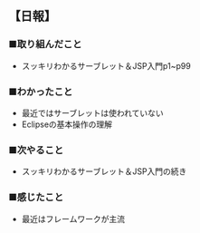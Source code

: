 ## 【日報】
### ■取り組んだこと
- スッキリわかるサーブレット＆JSP入門p1~p99
### ■わかったこと
- 最近ではサーブレットは使われていない
- Eclipseの基本操作の理解
### ■次やること
- スッキリわかるサーブレット＆JSP入門の続き
### ■感じたこと
- 最近はフレームワークが主流
